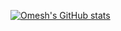 [![Omesh's GitHub stats](https://github-readme-stats.vercel.app/api?username=omesh-s)](https://github.com/omesh-s/github-readme-stats)
